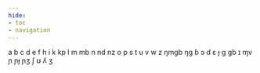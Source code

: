 ```yaml
---
hide:
- toc
- navigation
---
```

a
b
c
d
e
f
h
i
k
kp
l
m
mb
n
nd
nz
o
p
s
t
u
v
w
z
ŋmɡb
ŋɡ
ɓ
ɔ
ɗ
ɛ
ɟ
ɡ
ɡb
ɪ
ɱv
ɲ
ɲɟ
ɲʒ
ʃ
ʊ
ʎ
ʒ
